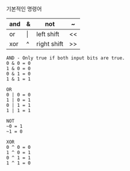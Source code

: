 기본적인 명령어

| and | &   | not         | ~   |
| --- | --- | ----------- | --- |
| or  | \|  | left shift  | <<  |
| xor | ^   | right shift | >>  |

```
AND - Only true if both input bits are true.
0 & 0 = 0
1 & 0 = 0
0 & 1 = 0
1 & 1 = 1

OR
0 | 0 = 0
1 | 0 = 1
0 | 1 = 1
1 | 1 = 1

NOT
~0 = 1
~1 = 0

XOR
0 ^ 0 = 0
1 ^ 0 = 1
0 ^ 1 = 1
1 ^ 1 = 0
```